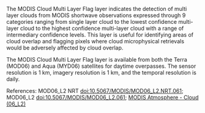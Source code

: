The MODIS Cloud Multi Layer Flag layer indicates the detection of multi layer clouds from MODIS shortwave observations expressed through 9 categories ranging from single layer cloud to the lowest confidence multi-layer cloud to the highest confidence multi-layer cloud with a range of intermediary confidence levels. This layer is useful for identifying areas of cloud overlap and flagging pixels where cloud microphysical retrievals would be adversely affected by cloud overlap.

The MODIS Cloud Multi Layer Flag layer is available from both the Terra (MOD06) and Aqua (MYD06) satellites for daytime overpasses. The sensor resolution is 1 km, imagery resolution is 1 km, and the temporal resolution is daily.

References: MOD06_L2 NRT [doi:10.5067/MODIS/MOD06_L2.NRT.061](https://doi.org/10.5067/MODIS/MOD06_L2.NRT.061); MOD06_L2 [doi:10.5067/MODIS/MOD06_L2.061](https://doi.org/10.5067/MODIS/MOD06_L2.061); [MODIS Atmosphere - Cloud (06_L2)](https://modis-atmos.gsfc.nasa.gov/products/cloud)
